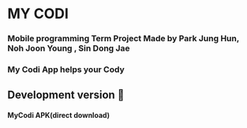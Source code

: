 # MY CODI #
### Mobile programming Term Project Made by Park Jung Hun, Noh Joon Young , Sin Dong Jae ### 
### My Codi App helps your Cody ###
## Development version 🔨 ##
#### MyCodi APK(direct download) ####
